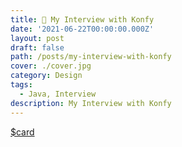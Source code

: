 ```yaml
---
title: 🥤 My Interview with Konfy
date: '2021-06-22T00:00:00.000Z'
layout: post
draft: false
path: /posts/my-interview-with-konfy
cover: ./cover.jpg
category: Design
tags:
  - Java, Interview
description: My Interview with Konfy
---
```


[$card](https://bit.ly/konfy-interview)
